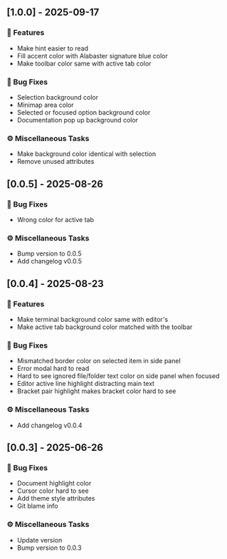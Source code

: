 ## [1.0.0] - 2025-09-17

### 🚀 Features

- Make hint easier to read
- Fill accent color with Alabaster signature blue color
- Make toolbar color same with active tab color

### 🐛 Bug Fixes

- Selection background color
- Minimap area color
- Selected or focused option background color
- Documentation pop up background color

### ⚙️ Miscellaneous Tasks

- Make background color identical with selection
- Remove unused attributes

## [0.0.5] - 2025-08-26

### 🐛 Bug Fixes

- Wrong color for active tab

### ⚙️ Miscellaneous Tasks

- Bump version to 0.0.5
- Add changelog v0.0.5
## [0.0.4] - 2025-08-23

### 🚀 Features

- Make terminal background color same with editor's
- Make active tab background color matched with the toolbar

### 🐛 Bug Fixes

- Mismatched border color on selected item in side panel
- Error modal hard to read
- Hard to see ignored file/folder text color on side panel when focused
- Editor active line highlight distracting main text
- Bracket pair highlight makes bracket color hard to see

### ⚙️ Miscellaneous Tasks

- Add changelog v0.0.4
## [0.0.3] - 2025-06-26

### 🐛 Bug Fixes

- Document highlight color
- Cursor color hard to see
- Add theme style attributes
- Git blame info

### ⚙️ Miscellaneous Tasks

- Update version
- Bump version to 0.0.3

